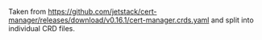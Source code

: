 Taken from https://github.com/jetstack/cert-manager/releases/download/v0.16.1/cert-manager.crds.yaml
and split into individual CRD files.
